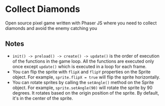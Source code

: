 # Collect Diamonds

Open source pixel game written with Phaser JS where you need to collect diamonds and avoid the enemy catching you

## Notes

- `init() -> preload() -> create() -> update()` is the order of execution of the functions in the game loop. All the functions are executed only once except `update()` which is executed in a loop for each frame.
- You can flip the sprite with `flipX` and `flipY` properties on the Sprite object. For example, `sprite.flipX = true` will flip the sprite horizontally.
- You can rotate sprites by calling the `setAngle()` method on the Sprite object. For example, `sprite.setAngle(90)` will rotate the sprite by 90 degrees. It rotates based on the origin position of the sprite. By default, it's in the center of the sprite.